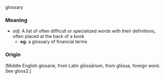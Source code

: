 glossary
### Meaning
+ _adj_: A list of often difficult or specialized words with their definitions, often placed at the back of a book
    + __eg__: a glossary of financial terms

### Origin

[Middle English glosarie, from Latin glōssārium, from glōssa, foreign word. See gloss2.]
